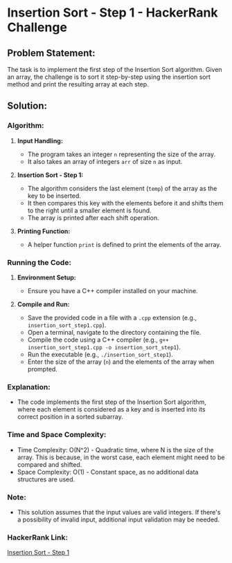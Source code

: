 # Insertion Sort - Step 1 - HackerRank Challenge

## Problem Statement:

The task is to implement the first step of the Insertion Sort algorithm. Given an array, the challenge is to sort it step-by-step using the insertion sort method and print the resulting array at each step.

## Solution:

### Algorithm:

1. **Input Handling:**
   - The program takes an integer `n` representing the size of the array.
   - It also takes an array of integers `arr` of size `n` as input.

2. **Insertion Sort - Step 1:**
   - The algorithm considers the last element (`temp`) of the array as the key to be inserted.
   - It then compares this key with the elements before it and shifts them to the right until a smaller element is found.
   - The array is printed after each shift operation.

3. **Printing Function:**
   - A helper function `print` is defined to print the elements of the array.

### Running the Code:

1. **Environment Setup:**
   - Ensure you have a C++ compiler installed on your machine.

2. **Compile and Run:**
   - Save the provided code in a file with a `.cpp` extension (e.g., `insertion_sort_step1.cpp`).
   - Open a terminal, navigate to the directory containing the file.
   - Compile the code using a C++ compiler (e.g., `g++ insertion_sort_step1.cpp -o insertion_sort_step1`).
   - Run the executable (e.g., `./insertion_sort_step1`).
   - Enter the size of the array (`n`) and the elements of the array when prompted.

### Explanation:

- The code implements the first step of the Insertion Sort algorithm, where each element is considered as a key and is inserted into its correct position in a sorted subarray.

### Time and Space Complexity:

- Time Complexity: O(N^2) - Quadratic time, where N is the size of the array. This is because, in the worst case, each element might need to be compared and shifted.
- Space Complexity: O(1) - Constant space, as no additional data structures are used.

### Note:

- This solution assumes that the input values are valid integers. If there's a possibility of invalid input, additional input validation may be needed.

### HackerRank Link:

[Insertion Sort - Step 1](https://www.hackerrank.com/challenges/insertionsort1/problem)
